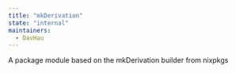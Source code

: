 ```yaml
---
title: "mkDerivation"
state: "internal"
maintainers:
  - DavHau
---
```


A package module based on the mkDerivation builder from nixpkgs
